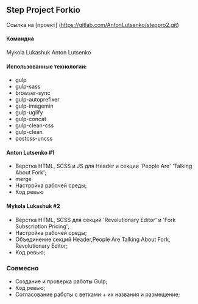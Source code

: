 ## Step Project Forkio

Ссылка на [проект] (https://gitlab.com/AntonLutsenko/steppro2.git)

#### Команднa

Mykola Lukashuk
Anton Lutsenko

#### Использованные технологии:

- gulp
- gulp-sass
- browser-sync
- gulp-autoprefixer
- gulp-imagemin
- gulp-uglify
- gulp-concat
- gulp-clean-css
- gulp-clean
- postcss-uncss

#### Anton Lutsenko #1

- Верстка HTML, SCSS и JS для Header и секции 'People Are' 'Talking About Fork';
- merge
- Настройка рабочей среды;
- Код ревью

#### Mykola Lukashuk #2

- Верстка HTML, SCSS для секций 'Revolutionary Editor' и 'Fork Subscription Pricing';
- Настройка рабочей среды;
- Объединение секций Header,People Are Talking About Fork, Revolutionary Editor;
- Код ревью;

### Совмесно

- Cоздание и проверка работы Gulp;
- Код ревью;
- Cогласование работы с ветками + их названия и размещение;
